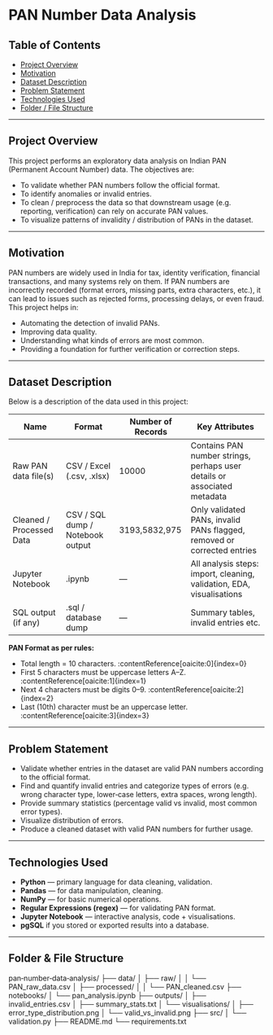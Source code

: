 # PAN Number Data Analysis

## Table of Contents

- [Project Overview](#project-overview)  
- [Motivation](#motivation)  
- [Dataset Description](#dataset-description)  
- [Problem Statement](#problem-statement)  
- [Technologies Used](#technologies-used)  
- [Folder / File Structure](#folder--file-structure)  


---

## Project Overview

This project performs an exploratory data analysis on Indian PAN (Permanent Account Number) data. The objectives are:

- To validate whether PAN numbers follow the official format.  
- To identify anomalies or invalid entries.  
- To clean / preprocess the data so that downstream usage (e.g. reporting, verification) can rely on accurate PAN values.  
- To visualize patterns of invalidity / distribution of PANs in the dataset.

---

## Motivation

PAN numbers are widely used in India for tax, identity verification, financial transactions, and many systems rely on them. If PAN numbers are incorrectly recorded (format errors, missing parts, extra characters, etc.), it can lead to issues such as rejected forms, processing delays, or even fraud. This project helps in:

- Automating the detection of invalid PANs.  
- Improving data quality.  
- Understanding what kinds of errors are most common.  
- Providing a foundation for further verification or correction steps.

---

## Dataset Description

Below is a description of the data used in this project:

| Name | Format | Number of Records | Key Attributes |
|------|--------|--------------------|------------------|
| Raw PAN data file(s) | CSV / Excel (.csv, .xlsx) | 10000 | Contains PAN number strings, perhaps user details or associated metadata |
| Cleaned / Processed Data | CSV / SQL dump / Notebook output | 3193,5832,975 | Only validated PANs, invalid PANs flagged, removed or corrected entries |
| Jupyter Notebook | .ipynb | — | All analysis steps: import, cleaning, validation, EDA, visualisations |
| SQL output (if any) | .sql / database dump | — | Summary tables, invalid entries etc. |

**PAN Format as per rules:**

- Total length = 10 characters. :contentReference[oaicite:0]{index=0}  
- First 5 characters must be uppercase letters A–Z. :contentReference[oaicite:1]{index=1}  
- Next 4 characters must be digits 0–9. :contentReference[oaicite:2]{index=2}  
- Last (10th) character must be an uppercase letter. :contentReference[oaicite:3]{index=3}  

---

## Problem Statement

- Validate whether entries in the dataset are valid PAN numbers according to the official format.  
- Find and quantify invalid entries and categorize types of errors (e.g. wrong character type, lower‐case letters, extra spaces, wrong length).  
- Provide summary statistics (percentage valid vs invalid, most common error types).  
- Visualize distribution of errors.  
- Produce a cleaned dataset with valid PAN numbers for further usage.

---

## Technologies Used

- **Python** — primary language for data cleaning, validation.  
- **Pandas** — for data manipulation, cleaning.  
- **NumPy** — for basic numerical operations.  
- **Regular Expressions (regex)** — for validating PAN format.  
- **Jupyter Notebook** — interactive analysis, code + visualisations.  
- **pgSQL** if you stored or exported results into a database.  

---

## Folder & File Structure

pan‑number‑data‑analysis/
├── data/
│ ├── raw/
│ │ └── PAN_raw_data.csv
│ ├── processed/
│ │ └── PAN_cleaned.csv
├── notebooks/
│ └── pan_analysis.ipynb
├── outputs/
│ ├── invalid_entries.csv
│ ├── summary_stats.txt
│ └── visualisations/
│ ├── error_type_distribution.png
│ └── valid_vs_invalid.png
├── src/
│ └── validation.py
├── README.md
└── requirements.txt



